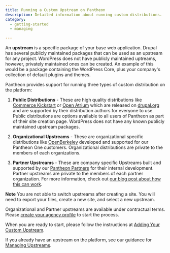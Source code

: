 ```yaml
---
title: Running a Custom Upstream on Pantheon
description: Detailed information about running custom distributions.
category:
  - getting-started
  - managing

---
```


An **upstream** is a specific package of your base web application. Drupal has several publicly maintained packages that can be used as an upstream for any project. WordPress does not have publicly maintained uptreams, however, privately maintained ones can be created. An example of this would be a package containing the WordPress Core, plus your company's collection of default plugins and themes.

Pantheon provides support for running three types of custom distribution on the platform:

1. **Public Distributions** - These are high quality distributions like [Commerce Kickstart](http://drupal.org/project/commerce_kickstart) or [Open Atrium](http://drupal.org/project/openatrium) which are released on [drupal.org](https://drupal.org/) and are supported by their distribution authors for everyone to use. Public distributions are options available to all users of Pantheon as part of their site creation page. WordPress does not have any known publicly maintained upstream packages.

2. **Organizational Upstreams** - These are organizational specific distributions like [OpenBerkeley](http://vcaf.berkeley.edu/initiatives/vcio-projects/open-berkeley) developed and supported for our Pantheon One customers. Organizational distributions are private to the members of each organizations.

3. **Partner Upstreams** - These are company specific Upstreams built and supported by our [Pantheon Partners](https://www.getpantheon.com/partners/program) for their internal development. Partner upstreams are private to the members of each partner organization. For more information, check out [our blog post about how this can work](https://www.getpantheon.com/blog/building-sites-common-codebases-pantheon-one-agencies).

**Note** You are not able to switch upstreams after creating a site. You will need to export your files, create a new site, and select a new upstream.

Organizational and Partner upstreams are available under contractual terms. Please [create your agency profile](/docs/articles/organizations/pantheon-for-agencies/#create-your-agency-profile) to start the process.

When you are ready to start, please follow the instructions at [Adding Your Custom Upstream](/docs/articles/organizations/adding-a-custom-upstream).  

If you already have an upstream on the platform, see our guidance for   [Managing Upstreams](/docs/articles/organizations/managing-upstreams).
